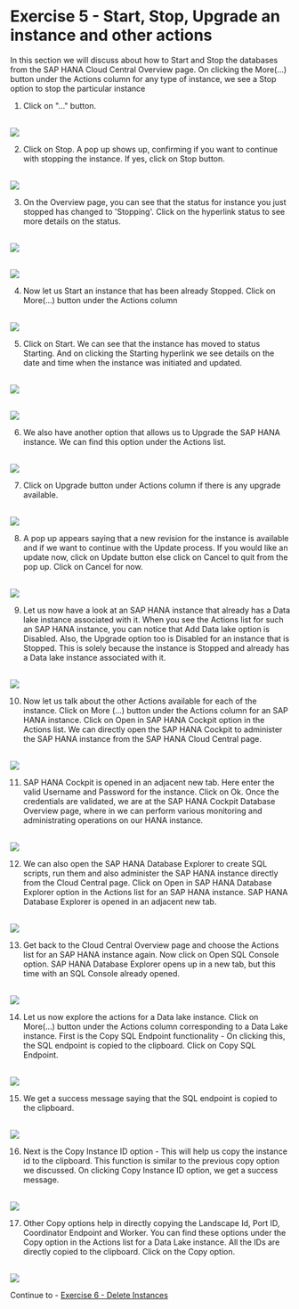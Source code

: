 # Exercise 5 - Start, Stop, Upgrade an instance and other actions

In this section we will discuss about how to Start and Stop the databases from the SAP HANA Cloud Central Overview page. On clicking the More(...) button under the Actions column for any type of instance, we see a Stop option to stop the particular instance


1. Click on "..." button.

<br>![](/exercises/ex_5/images/1.png)

2. Click on Stop. A pop up shows up, confirming if you want to continue with stopping the instance. If yes, click on Stop button.

<br>![](/exercises/ex_5/images/2.png)

3. On the Overview page, you can see that the status for instance you just stopped has changed to 'Stopping'. Click on the hyperlink status to see more details on the status.

<br>![](/exercises/ex_5/images/3.png)

<br>![](/exercises/ex_5/images/4.png)


4. Now let us Start an instance that has been already Stopped. Click on More(...) button under the Actions column

<br>![](/exercises/ex_5/images/5.png)

5. Click on Start. We can see that the instance has moved to status Starting. And on clicking the Starting hyperlink we see details on the date and time when the instance was initiated and updated.

<br>![](/exercises/ex_5/images/6.png)

<br>![](/exercises/ex_5/images/7.png)

6. We also have another option that allows us to Upgrade the SAP HANA instance. We can find this option under the Actions list.

<br>![](/exercises/ex_5/images/8.png)

7. Click on Upgrade button under Actions column if there is any upgrade available.

<br>![](/exercises/ex_5/images/9.png)

8. A pop up appears saying that a new revision for the instance is available and if we want to continue with the Update process. If you would like an update now, click on Update button else click on Cancel to quit from the pop up. Click on Cancel for now.

<br>![](/exercises/ex_5/images/10.png)

9. Let us now have a look at an SAP HANA instance that already has a Data lake instance associated with it. When you see the Actions list for such an SAP HANA instance, you can notice that Add Data lake option is Disabled. Also, the Upgrade option too is Disabled for an instance that is Stopped. This is solely because the instance is Stopped and already has a Data lake instance associated with it.

<br>![](/exercises/ex_5/images/11.png)

10. Now let us talk about the other Actions available for each of the instance. Click on More (...) button under the Actions column for an SAP HANA instance. Click on Open in SAP HANA Cockpit option in the Actions list. We can directly open the SAP HANA Cockpit to administer the SAP HANA instance from the SAP HANA Cloud Central page.

<br>![](/exercises/ex_5/images/12.png)

11. SAP HANA Cockpit is opened in an adjacent new tab. Here enter the valid Username and Password for the instance. Click on Ok. Once the credentials are validated, we are at the SAP HANA Cockpit Database Overview page, where in we can perform various monitoring and administrating operations on our HANA instance.

<br>![](/exercises/ex_5/images/13.png)

12. We can also open the SAP HANA Database Explorer to create SQL scripts, run them and also administer the SAP HANA instance directly from the Cloud Central page. Click on Open in SAP HANA Database Explorer option in the Actions list for an SAP HANA instance. SAP HANA Database Explorer is opened in an adjacent new tab. 

<br>![](/exercises/ex_5/images/14.png)

13. Get back to the Cloud Central Overview page and choose the Actions list for an SAP HANA instance again. Now click on Open SQL Console option. SAP HANA Database Explorer opens up in a new tab, but this time with an SQL Console already opened.

<br>![](/exercises/ex_5/images/15.png)

14. Let us now explore the actions for a Data lake instance. Click on More(...) button under the Actions column corresponding to a Data Lake instance. First is the Copy SQL Endpoint functionality - On clicking this, the SQL endpoint is copied to the clipboard. Click on Copy SQL Endpoint.

<br>![](/exercises/ex_5/images/16.png)

15. We get a success message saying that the SQL endpoint is copied to the clipboard.

<br>![](/exercises/ex_5/images/17.png)

16. Next is the Copy Instance ID option - This will help us copy the instance id to the clipboard. This function is similar to the previous copy option we discussed. On clicking Copy Instance ID option, we get a success message.

<br>![](/exercises/ex_5/images/18.png)

17. Other Copy options help in directly copying the Landscape Id, Port ID, Coordinator Endpoint and Worker. You can find these options under the Copy option in the Actions list for a Data Lake instance. All the IDs are directly copied to the clipboard. Click on the Copy option.

<br>![](/exercises/ex_5/images/19.png)


Continue to - [Exercise 6 - Delete Instances ](../ex_6/README.md)
